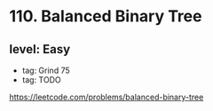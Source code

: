 # 110. Balanced Binary Tree
## level: Easy

- tag: Grind 75
- tag: TODO

https://leetcode.com/problems/balanced-binary-tree